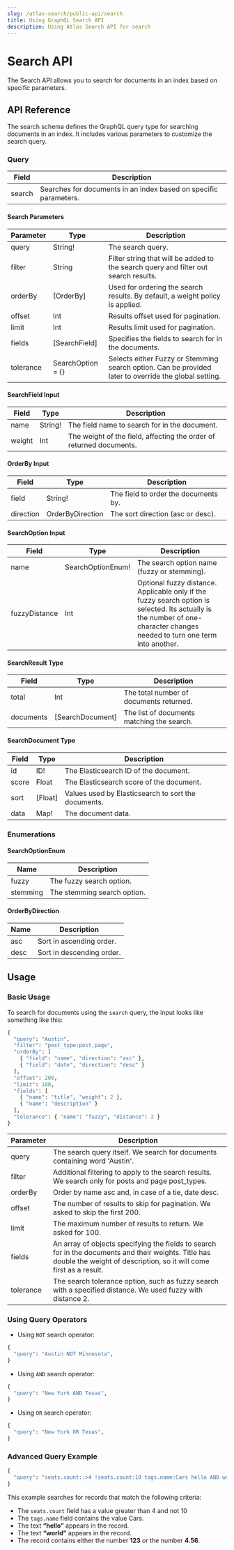 ```yaml
---
slug: /atlas-search/public-api/search
title: Using GraphQL Search API
description: Using Atlas Search API for search
---
```


# Search API

The Search API allows you to search for documents in an index based on specific parameters.

## API Reference

The search schema defines the GraphQL query type for searching documents in an index. It includes various parameters to customize the search query.

### Query

| Field  | Description                                                      |
| ------ | ---------------------------------------------------------------- |
| search | Searches for documents in an index based on specific parameters. |

#### Search Parameters

| Parameter | Type              | Description                                                                                           |
| --------- | ----------------- | ----------------------------------------------------------------------------------------------------- |
| query     | String!           | The search query.                                                                                     |
| filter    | String            | Filter string that will be added to the search query and filter out search results.                   |
| orderBy   | [OrderBy]         | Used for ordering the search results. By default, a weight policy is applied.                         |
| offset    | Int               | Results offset used for pagination.                                                                   |
| limit     | Int               | Results limit used for pagination.                                                                    |
| fields    | [SearchField]     | Specifies the fields to search for in the documents.                                                  |
| tolerance | SearchOption = {} | Selects either Fuzzy or Stemming search option. Can be provided later to override the global setting. |

#### SearchField Input

| Field  | Type    | Description                                                         |
| ------ | ------- | ------------------------------------------------------------------- |
| name   | String! | The field name to search for in the document.                       |
| weight | Int     | The weight of the field, affecting the order of returned documents. |

#### OrderBy Input

| Field     | Type             | Description                          |
| --------- | ---------------- | ------------------------------------ |
| field     | String!          | The field to order the documents by. |
| direction | OrderByDirection | The sort direction (asc or desc).    |

#### SearchOption Input

| Field         | Type              | Description                                                                                                                                                                |
| ------------- | ----------------- | -------------------------------------------------------------------------------------------------------------------------------------------------------------------------- |
| name          | SearchOptionEnum! | The search option name (fuzzy or stemming).                                                                                                                                |
| fuzzyDistance | Int               | Optional fuzzy distance. Applicable only if the fuzzy search option is selected. Its actually is the number of one-character changes needed to turn one term into another. |

#### SearchResult Type

| Field     | Type             | Description                                |
| --------- | ---------------- | ------------------------------------------ |
| total     | Int              | The total number of documents returned.    |
| documents | [SearchDocument] | The list of documents matching the search. |

#### SearchDocument Type

| Field | Type    | Description                                         |
| ----- | ------- | --------------------------------------------------- |
| id    | ID!     | The Elasticsearch ID of the document.               |
| score | Float   | The Elasticsearch score of the document.            |
| sort  | [Float] | Values used by Elasticsearch to sort the documents. |
| data  | Map!    | The document data.                                  |

### Enumerations

#### SearchOptionEnum

| Name     | Description                 |
| -------- | --------------------------- |
| fuzzy    | The fuzzy search option.    |
| stemming | The stemming search option. |

#### OrderByDirection

| Name | Description               |
| ---- | ------------------------- |
| asc  | Sort in ascending order.  |
| desc | Sort in descending order. |

## Usage

### Basic Usage

To search for documents using the `search` query, the input looks like something like this:

```graphql
{
  "query": "Austin",
  "filter": "post_type:post,page",
  "orderBy": [
    { "field": "name", "direction": "asc" },
    { "field": "date", "direction": "desc" }
  ],
  "offset": 200,
  "limit": 100,
  "fields": [
    { "name": "title", "weight": 2 },
    { "name": "description" }
  ],
  "tolerance": { "name": "fuzzy", "distance": 2 }
}
```

| Parameter | Description                                                                                                                                                                |
| --------- | -------------------------------------------------------------------------------------------------------------------------------------------------------------------------- |
| query     | The search query itself. We search for documents containing word 'Austin'.                                                                                                 |
| filter    | Additional filtering to apply to the search results. We search only for posts and page post_types.                                                                         |
| orderBy   | Order by name asc and, in case of a tie, date desc.                                                                                                                        |
| offset    | The number of results to skip for pagination. We asked to skip the first 200.                                                                                              |
| limit     | The maximum number of results to return. We asked for 100.                                                                                                                 |
| fields    | An array of objects specifying the fields to search for in the documents and their weights. Title has double the weight of description, so it will come first as a result. |
| tolerance | The search tolerance option, such as fuzzy search with a specified distance. We used fuzzy with distance 2.                                                                |

### Using Query Operators

- Using `NOT` search operator:

```graphql
{
  "query": "Austin NOT Minnesota",
}
```

- Using `AND` search operator:

```graphql
{
  "query": "New York AND Texas",
}
```

- Using `OR` search operator:

```graphql
{
  "query": "New York OR Texas",
}
```

### Advanced Query Example

```graphql
{
  "query": "seats.count::>4 !seats.count:10 tags.name:Cars hello AND world OR 123 4.56",
}
```

This example searches for records that match the following criteria:

- The `seats.count` field has a value greater than 4 and not 10
- The `tags.name` field contains the value Cars.
- The text **“hello”** appears in the record.
- The text **“world”** appears in the record.
- The record contains either the number **123** or the number **4.56**.
